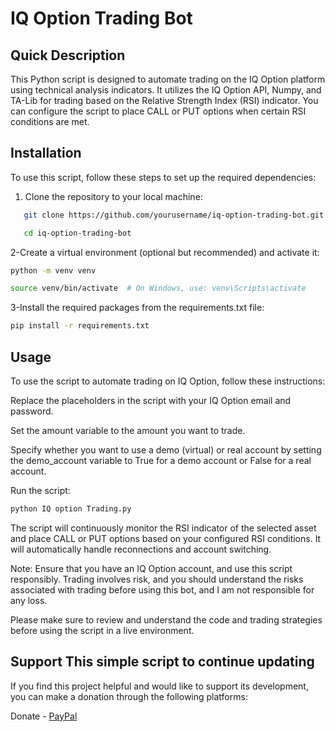 # IQ Option Trading Bot

## Quick Description
This Python script is designed to automate trading on the IQ Option platform using technical analysis indicators. It utilizes the IQ Option API, Numpy, and TA-Lib for trading based on the Relative Strength Index (RSI) indicator. You can configure the script to place CALL or PUT options when certain RSI conditions are met.

## Installation
To use this script, follow these steps to set up the required dependencies:

1. Clone the repository to your local machine:
```bash
   git clone https://github.com/yourusername/iq-option-trading-bot.git
```
```bash
   cd iq-option-trading-bot
```

2-Create a virtual environment (optional but recommended) and activate it:
```bash
python -m venv venv
```
```bash
source venv/bin/activate  # On Windows, use: venv\Scripts\activate
```

3-Install the required packages from the requirements.txt file:
```bash
pip install -r requirements.txt
```

## Usage
To use the script to automate trading on IQ Option, follow these instructions:

Replace the placeholders in the script with your IQ Option email and password.

Set the amount variable to the amount you want to trade.

Specify whether you want to use a demo (virtual) or real account by setting the demo_account variable to True for a demo account or False for a real account.

Run the script:
```bash
python IQ option Trading.py
```
The script will continuously monitor the RSI indicator of the selected asset and place CALL or PUT options based on your configured RSI conditions. It will automatically handle reconnections and account switching.

Note: Ensure that you have an IQ Option account, and use this script responsibly. Trading involves risk, and you should understand the risks associated with trading before using this bot, and I am not responsible for any loss.

Please make sure to review and understand the code and trading strategies before using the script in a live environment.

## Support This simple script to continue updating 
If you find this project helpful and would like to support its development, you can make a donation through the following platforms:

Donate - [PayPal](https://www.paypal.com/paypalme/fadykelliny)
